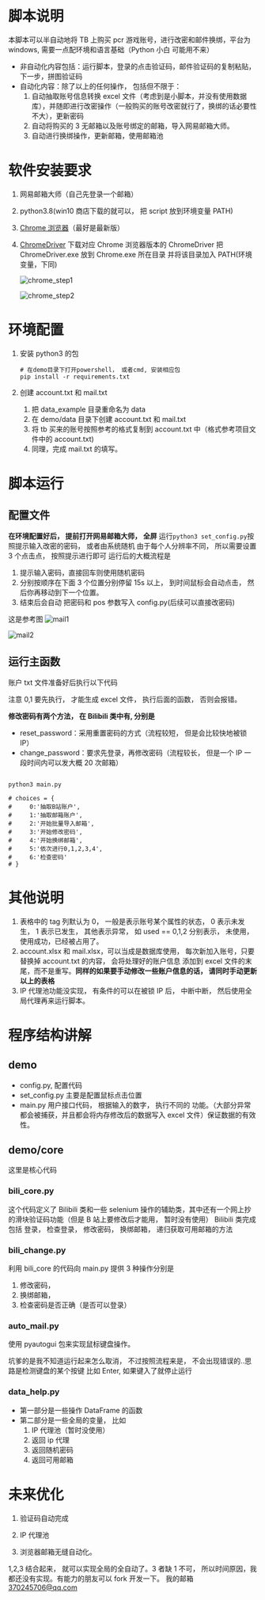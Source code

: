 # 脚本说明

本脚本可以半自动地将 TB 上购买 pcr 游戏账号，进行改密和邮件换绑，平台为 windows, 需要一点配环境和语言基础（Python 小白 可能用不来）

- 非自动化内容包括：运行脚本，登录的点击验证码，邮件验证码的复制粘贴，下一步，拼图验证码
- 自动化内容：除了以上的任何操作， 包括但不限于：
  1. 自动抽取账号信息转换 excel 文件（考虑到是小脚本，并没有使用数据库），并随即进行改密操作（一般购买的账号改密就行了，换绑的话必要性不大），更新密码
  2. 自动将购买的 3 无邮箱以及账号绑定的邮箱，导入网易邮箱大师。
  3. 自动进行换绑操作，更新邮箱，使用邮箱池

# 软件安装要求

1. 网易邮箱大师（自己先登录一个邮箱）
2. python3.8(win10 商店下载的就可以， 把 script 放到环境变量 PATH)
3. [Chrome 浏览器](https://www.google.cn/chrome/)（最好是最新版）

4. [ChromeDriver](https://npm.taobao.org/mirrors/chromedriver/)
   下载对应 Chrome 浏览器版本的 ChromeDriver
   把 ChromeDriver.exe 放到 Chrome.exe 所在目录
   并将该目录加入 PATH(环境变量，下同)

   ![chrome_step1](https://gitee.com/alonglyn_0/PCR-AutoChangePassword/raw/master/pictures/Chrome1.jpg)

   ![chrome_step2](https://gitee.com/alonglyn_0/PCR-AutoChangePassword/raw/master/pictures/Chrome2.jpg)

# 环境配置

1. 安装 python3 的包

   ```shell
   # 在demo目录下打开powershell， 或者cmd, 安装相应包
   pip install -r requirements.txt
   ```

2. 创建 account.txt 和 mail.txt
   1. 把 data_example 目录重命名为 data
   2. 在 demo/data 目录下创建 account.txt 和 mail.txt
   3. 将 tb 买来的账号按照参考的格式复制到 account.txt 中（格式参考项目文件中的 account.txt)
   4. 同理，完成 mail.txt 的填写。

# 脚本运行

## 配置文件

**在环境配置好后， 提前打开网易邮箱大师， 全屏**
运行`python3 set_config.py`按照提示输入改密的密码， 或者由系统随机
由于每个人分辨率不同， 所以需要设置 3 个点击点， 按照提示进行即可
运行后的大概流程是

1. 提示输入密码，直接回车则使用随机密码
1. 分别按顺序在下面 3 个位置分别停留 15s 以上， 到时间鼠标会自动点击， 然后你再移动到下一个位置。
1. 结束后会自动 把密码和 pos 参数写入 config.py(后续可以直接改密码)

这是参考图
![mail1](https://gitee.com/alonglyn_0/PCR-AutoChangePassword/raw/master/pictures/mail1.png)

![mail2](https://gitee.com/alonglyn_0/PCR-AutoChangePassword/raw/master/pictures/mail2.png)

## 运行主函数

账户 txt 文件准备好后执行以下代码

注意 0,1 要先执行， 才能生成 excel 文件， 执行后面的函数， 否则会报错。

**修改密码有两个方法， 在 Bilibili 类中有, 分别是**

- reset_password：采用重置密码的方式（流程较短， 但是会比较快地被锁 IP）
- change_password：要求先登录，再修改密码（流程较长， 但是一个 IP 一段时间内可以发大概 20 次邮箱）

```shell

python3 main.py

# choices = {
#     0:'抽取B站账户',
#     1:'抽取邮箱账户',
#     2:'开始批量导入邮箱',
#     3:'开始修改密码',
#     4:'开始换绑邮箱',
#     5:'依次进行0,1,2,3,4',
#     6:'检查密码'
# }

```

# 其他说明

1. 表格中的 tag 列默认为 0， 一般是表示账号某个属性的状态， 0 表示未发生， 1 表示已发生， 其他表示异常， 如 used == 0,1,2 分别表示， 未使用，使用成功，已经被占用了。
1. account.xlsx 和 mail.xlsx，可以当成是数据库使用， 每次新加入账号，只要替换掉 account.txt 的内容， 会将处理好的账户信息 添加到 excel 文件的末尾，而不是重写。**同样的如果要手动修改一些账户信息的话， 请同时手动更新以上的表格**
1. IP 代理池功能没实现， 有条件的可以在被锁 IP 后， 中断中断， 然后使用全局代理再来运行脚本。

# 程序结构讲解

## demo

- config.py, 配置代码
- set_config.py 主要是配置鼠标点击位置
- main.py 用户接口代码， 根据输入的数字， 执行不同的 功能。（大部分异常都会被捕获，并且都会将内存修改后的数据写入 excel 文件）保证数据的有效性。

## demo/core

这里是核心代码

### bili_core.py

这个代码定义了 Bilibili 类和一些 selenium 操作的辅助类，其中还有一个网上抄的滑块验证码功能（但是 B 站上要修改后才能用， 暂时没有使用）
Bilibili 类完成包括 登录， 检查登录， 修改密码， 换绑邮箱， 递归获取可用邮箱的方法

### bili_change.py

利用 bili_core 的代码向 main.py 提供 3 种操作分别是

1. 修改密码，
1. 换绑邮箱，
1. 检查密码是否正确（是否可以登录）

### auto_mail.py

使用 pyautogui 包来实现鼠标键盘操作。

坑爹的是我不知道运行起来怎么取消， 不过按照流程来是， 不会出现错误的..思路是检测键盘的某个按键 比如 Enter, 如果键入了就停止运行

### data_help.py

- 第一部分是一些操作 DataFrame 的函数
- 第二部分是一些全局的变量， 比如
  1. IP 代理池（暂时没使用）
  1. 返回 ip 代理
  1. 返回随机密码
  1. 返回可用邮箱

# 未来优化

1. 验证码自动完成

2. IP 代理池

3. 浏览器邮箱无缝自动化。

1,2,3 结合起来， 就可以实现全局的全自动了。3 者缺 1 不可， 所以时间原因，我都还没有实现。有能力的朋友可以 fork 开发一下。
我的邮箱 370245706@qq.com
